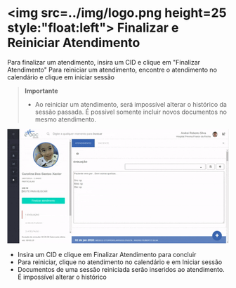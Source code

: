 # <img src=../img/logo.png height=25 style:"float:left"> Finalizar e Reiniciar Atendimento

Para finalizar um atendimento, insira um CID e clique em "Finalizar Atendimento"
Para reiniciar um atendimento, encontre o atendimento no calendário e clique em iniciar sessão

> **Importante**
> * Ao reiniciar um atendimento, será impossível alterar o histórico da sessão passada. É possível somente incluir novos documentos no mesmo atendimento.

<div class="left-float-framme framme70">
	<img src="../img/atendimento/reiniciar_sessao.gif">
</div>

<div class="right-float-framme framme28">
	<ul>
		<li>Insira um CID e clique em Finalizar Atendimento para concluir </li>
		<li>Para reiniciar, clique no atendimento no calendário e em Iniciar sessão</li>
		<li>Documentos de uma sessão reiniciada serão inseridos ao atendimento. É impossível alterar o histórico</li>
	</ul>
</div>

<div style="clear: left; margin-bottom: 20px"></div>
